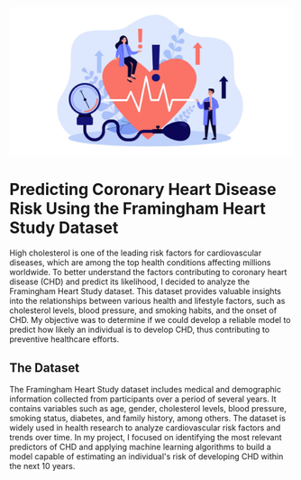 ![alt text](/ReadME_Files/MainImage_A1-9.jpg)

# Predicting Coronary Heart Disease Risk Using the Framingham Heart Study Dataset

High cholesterol is one of the leading risk factors for cardiovascular diseases, which are among the top health conditions affecting millions worldwide. To better understand the factors contributing to coronary heart disease (CHD) and predict its likelihood, I decided to analyze the Framingham Heart Study dataset. This dataset provides valuable insights into the relationships between various health and lifestyle factors, such as cholesterol levels, blood pressure, and smoking habits, and the onset of CHD. My objective was to determine if we could develop a reliable model to predict how likely an individual is to develop CHD, thus contributing to preventive healthcare efforts.

## The Dataset
The Framingham Heart Study dataset includes medical and demographic information collected from participants over a period of several years. It contains variables such as age, gender, cholesterol levels, blood pressure, smoking status, diabetes, and family history, among others. The dataset is widely used in health research to analyze cardiovascular risk factors and trends over time. In my project, I focused on identifying the most relevant predictors of CHD and applying machine learning algorithms to build a model capable of estimating an individual's risk of developing CHD within the next 10 years.
